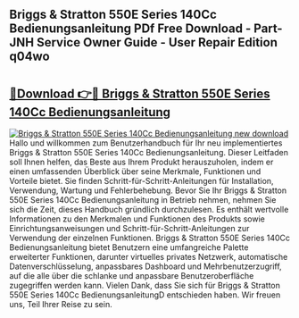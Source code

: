 ## Briggs & Stratton 550E Series 140Cc Bedienungsanleitung PDf Free Download - Part-JNH Service Owner Guide - User Repair Edition q04wo

# <h2><a href="http://df5q0yw.blite.top/?on=Briggs+%26+Stratton+550E+Series+140Cc+Bedienungsanleitung">🔗Download 👉🔴 Briggs & Stratton 550E Series 140Cc Bedienungsanleitung</a></h2>

[![Briggs & Stratton 550E Series 140Cc Bedienungsanleitung new download](https://i.imgur.com/lujVjoI.png)](http://df5q0yw.blite.top/?on=Briggs+%26+Stratton+550E+Series+140Cc+Bedienungsanleitung)
Hallo und willkommen zum Benutzerhandbuch für Ihr neu implementiertes Briggs & Stratton 550E Series 140Cc Bedienungsanleitung. Dieser Leitfaden soll Ihnen helfen, das Beste aus Ihrem Produkt herauszuholen, indem er einen umfassenden Überblick über seine Merkmale, Funktionen und Vorteile bietet. Sie finden Schritt-für-Schritt-Anleitungen für Installation, Verwendung, Wartung und Fehlerbehebung. Bevor Sie Ihr Briggs & Stratton 550E Series 140Cc Bedienungsanleitung in Betrieb nehmen, nehmen Sie sich die Zeit, dieses Handbuch gründlich durchzulesen. Es enthält wertvolle Informationen zu den Merkmalen und Funktionen des Produkts sowie Einrichtungsanweisungen und Schritt-für-Schritt-Anleitungen zur Verwendung der einzelnen Funktionen. Briggs & Stratton 550E Series 140Cc Bedienungsanleitung bietet Benutzern eine umfangreiche Palette erweiterter Funktionen, darunter virtuelles privates Netzwerk, automatische Datenverschlüsselung, anpassbares Dashboard und Mehrbenutzerzugriff, auf die alle über die schlanke und anpassbare Benutzeroberfläche zugegriffen werden kann. Vielen Dank, dass Sie sich für Briggs & Stratton 550E Series 140Cc BedienungsanleitungD entschieden haben. Wir freuen uns, Teil Ihrer Reise zu sein.
